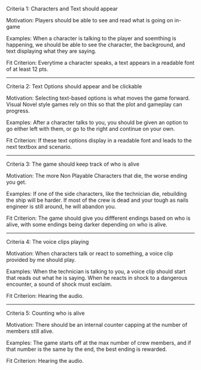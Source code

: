 Criteria 1: Characters and Text should appear
  
  Motivation: Players should be able to see and read what is going on in-game
  
  Examples: When a character is talking to the player and soemthing is happening, we should be able to see the       character, the background, and text displaying what they are saying.
  
  Fit Criterion: Everytime a character speaks, a text appears in a readable font of at least 12 pts.

________________________________________________________________
Criteria 2: Text Options should appear and be clickable
  
  Motivation: Selecting text-based options is what moves the game forward. Visual Novel style games rely on this     so that the plot and gameplay can progress.
  
  Examples: After a character talks to you, you should be given an option to go either left with them, or go to      the right and continue on your own.
  
  Fit Criterion: If these text options display in a readable font and leads to the next textbox and scenario.

________________________________________________________________
Criteria 3: The game should keep track of who is alive
 
  Motivation: The more Non Playable Characters that die, the worse ending you get.
 
  Examples: If one of the side characters, like the technician die, rebuilding the ship will be harder. If most     of the crew is dead and your tough as nails engineer is still around, he will abandon you.
 
  Fit Criterion: The game should give you diffferent endings based on who is alive, with some endings being darker depending on who is alive.

________________________________________________________________
Criteria 4: The voice clips playing
 
  Motivation: When characters talk or react to something, a voice clip provided by me should play.
  
  Examples: When the technician is talking to you, a voice clip should start that reads out what he is saying.       When he reacts in shock to a dangerous encounter, a sound of shock must exclaim.
  
  Fit Criterion: Hearing the audio.

________________________________________________________________
Criteria 5: Counting who is alive
 
  Motivation: There should be an internal counter capping at the number of members still alive.
  
  Examples: The game starts off at the max number of crew members, and if that number is the same by the end, the best ending is rewarded.
  
  Fit Criterion: Hearing the audio.
